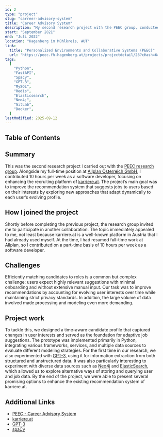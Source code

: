 ```yaml
---
id: 2
type: "project"
slug: "carreer-advisory-system"
title: "Career Advisory System"
description: "My second research project with the PEEC group, conducted part-time alongside my role at Allplan. I contributed as a software developer, designing and implementing a prototype to improve karriere.at’s recommendation system by adapting job suggestions to users’ evolving interests."
start: "September 2021"
end: "Juli 2022"
location: "Hagenberg im Mühlkreis, AUT"
link:
  title: "Personalized Environments and Collaborative Systems (PEEC)"
  url: "https://peec.fh-hagenberg.at/projects/projectdetail/23?cHash=640fb64dd04f9dc45ccb6f493be5d014"
tags:
  [
    "Python",
    "FastAPI",
    "Spacy",
    "GPT-3",
    "MySQL",
    "Redis",
    "Elasticsearch",
    "Neo4j",
    "GitLab",
    "Docker",
  ]
lastModified: 2025-09-12
---
```


## Table of Contents

## Summary

This was the second research project I carried out with the [PEEC research group](https://peec.fh-hagenberg.at/). Alongside my full-time position at [Allplan Österreich GmbH](https://www.allplan.com/at/loesungen/herstellung-von-fertigteilen), I contributed 10 hours per week as a software developer, focusing on enhancing the recruiting platform of [karriere.at](https://www.karriere.at/). The project’s main goal was to improve the recommendation system that suggests jobs to users based on their interests by exploring new approaches that adapt dynamically to each user’s evolving profile.

## How I joined the project

Shortly before completing the previous project, the research group invited me to participate in another collaboration. The topic immediately appealed to me, not least because karriere.at is a well-known platform in Austria that I had already used myself. At the time, I had resumed full-time work at Allplan, so I contributed on a part-time basis of 10 hours per week as a software developer.

## Challenges

Efficiently matching candidates to roles is a common but complex challenge: users expect highly relevant suggestions with minimal onboarding and without extensive manual input. Our task was to improve recommendations by accounting for evolving user interests over time while maintaining strict privacy standards. In addition, the large volume of data involved made processing and modeling even more demanding.

## Project work

To tackle this, we designed a time-aware candidate profile that captured changes in user interests and served as the foundation for adaptive job suggestions. The prototype was implemented primarily in Python, integrating various frameworks, services, and multiple data sources to evaluate different modeling strategies. For the first time in our research, we also experimented with [GPT-3](https://platform.openai.com/docs/models), using it for information extraction from both structured and unstructured data. It was also particularly interesting to experiment with diverse data sources such as [Neo4j](https://neo4j.com/) and [ElasticSearch](https://www.elastic.co/de/elasticsearch), which allowed us to explore alternative ways of storing and querying user and job data. By the end of the project, we were able to present several promising options to enhance the existing recommendation system of karriere.at.

## Additional Links

- [PEEC - Career Advisory System](https://peec.fh-hagenberg.at/projects/projectdetail/23?cHash=640fb64dd04f9dc45ccb6f493be5d014)
- [karriere.at](https://www.karriere.at/)
- [GPT-3](https://platform.openai.com/docs/models)
- [spaCy](https://spacy.io/)
